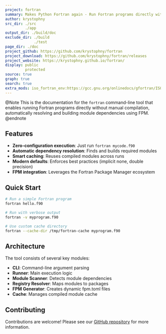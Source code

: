 ```yaml
---
project: fortran
summary: Makes Python Fortran again - Run Fortran programs directly without manual compilation
author: krystophny
src_dir: ./src
         ./app
output_dir: ./build/doc
exclude_dir: ./build
             ./test
page_dir: ./doc
project_github: https://github.com/krystophny/fortran
project_download: https://github.com/krystophny/fortran/releases
project_website: https://krystophny.github.io/fortran/
display: public
         protected
source: true
graph: true
search: true
extra_mods: iso_fortran_env:https://gcc.gnu.org/onlinedocs/gfortran/ISO_005fFORTRAN_005fENV.html
---
```


@Note
This is the documentation for the `fortran` command-line tool that enables running Fortran programs directly without manual compilation, automatically resolving and building module dependencies using FPM.
@endnote

## Features

- **Zero-configuration execution**: Just run `fortran mycode.f90`
- **Automatic dependency resolution**: Finds and builds required modules
- **Smart caching**: Reuses compiled modules across runs
- **Modern defaults**: Enforces best practices (implicit none, double precision)
- **FPM integration**: Leverages the Fortran Package Manager ecosystem

## Quick Start

```bash
# Run a simple Fortran program
fortran hello.f90

# Run with verbose output
fortran -v myprogram.f90

# Use custom cache directory
fortran --cache-dir /tmp/fortran-cache myprogram.f90
```

## Architecture

The tool consists of several key modules:

- **CLI**: Command-line argument parsing
- **Runner**: Main execution logic
- **Module Scanner**: Detects module dependencies
- **Registry Resolver**: Maps modules to packages
- **FPM Generator**: Creates dynamic fpm.toml files
- **Cache**: Manages compiled module cache

## Contributing

Contributions are welcome! Please see our [GitHub repository](https://github.com/krystophny/fortran) for more information.